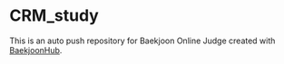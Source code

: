 # CRM_study
This is an auto push repository for Baekjoon Online Judge created with [BaekjoonHub](https://github.com/BaekjoonHub/BaekjoonHub).
